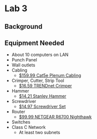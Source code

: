 # Lab 3
## Background
## Equipment Needed
* About 10 computers on LAN
* Punch Panel
* Wall outlets
* Cabling
  * [$159.99 Cat5e Plenum Cabling](http://a.co/8aBYFJ2)
* Crimper, Cutter, Strip Tool
  * [$16.59 TRENDnet Crimper](http://a.co/1aG1ykZ)  
* Hammer
  * [$14.21 Stanley Hammer](http://a.co/8KdXjKl)
* Screwdriver
  * [$14.97 Screwdriver Set](http://a.co/cMmgKDS)
* Router
  * [$99.99 NETGEAR R6700 Nighthawk](http://a.co/abbiKHe)
* Switches
* Class C Network
  * At least two subnets